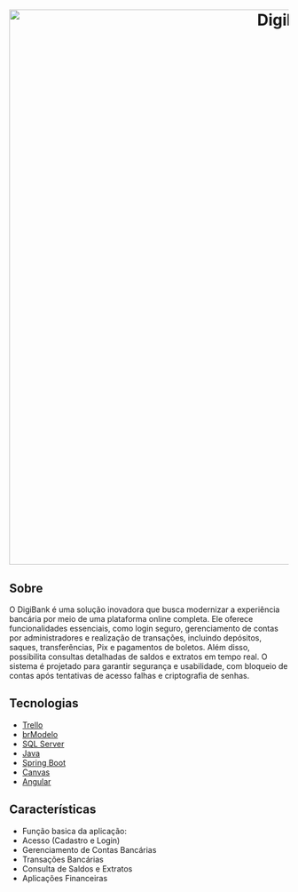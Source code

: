 <h1 align="center">
  <img width="1000" alt="DigiBank" src="https://github.com/user-attachments/assets/297094d0-db1a-4651-9df7-230e92e8736e">
  </br>
</h1>

## Sobre
O DigiBank é uma solução inovadora que busca modernizar a experiência bancária por meio de uma plataforma online completa. Ele oferece funcionalidades essenciais, como login seguro, gerenciamento de contas por administradores e realização de transações, incluindo depósitos, saques, transferências, Pix e pagamentos de boletos. Além disso, possibilita consultas detalhadas de saldos e extratos em tempo real. O sistema é projetado para garantir segurança e usabilidade, com bloqueio de contas após tentativas de acesso falhas e criptografia de senhas.

## Tecnologias

- [Trello]()
- [brModelo]()
- [SQL Server](https://learn.microsoft.com/pt-br/shows/azure-developers/what-is-sql-server-sql-tips-for-developers-0101)
- [Java](https://www.java.com/pt-BR/)
- [Spring Boot](https://spring.io/projects/spring-boot)
- [Canvas]()
- [Angular](https://angular.dev/)

## Características 	
- Função basica da aplicação:
- Acesso (Cadastro e Login)
- Gerenciamento de Contas Bancárias
- Transações Bancárias
- Consulta de Saldos e Extratos
- Aplicações Financeiras


